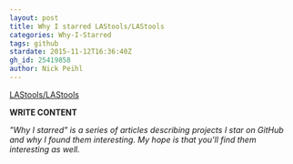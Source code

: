 ```yaml
---
layout: post
title: Why I starred LAStools/LAStools
categories: Why-I-Starred
tags: github
stardate: 2015-11-12T16:36:40Z
gh_id: 25419858
author: Nick Peihl
---
```


[LAStools/LAStools](https://github.com/LAStools/LAStools)

**WRITE CONTENT**

*"Why I starred" is a series of articles describing projects I star on GitHub and why I found them interesting. My hope is that you'll find them interesting as well.*

